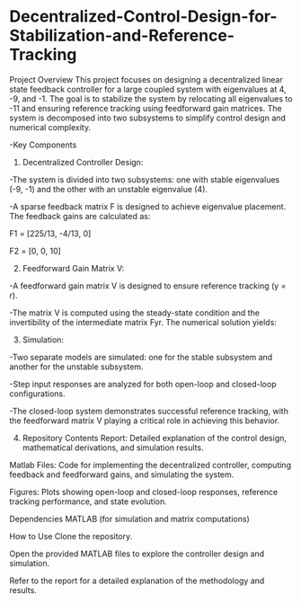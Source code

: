 # Decentralized-Control-Design-for-Stabilization-and-Reference-Tracking

Project Overview
This project focuses on designing a decentralized linear state feedback controller for a large coupled system with eigenvalues at 4, -9, and -1. The goal is to stabilize the system by relocating all eigenvalues to -11 and ensuring reference tracking using feedforward gain matrices. The system is decomposed into two subsystems to simplify control design and numerical complexity.

-Key Components
1. Decentralized Controller Design:

-The system is divided into two subsystems: one with stable eigenvalues (-9, -1) and the other with an unstable eigenvalue (4).

-A sparse feedback matrix F is designed to achieve eigenvalue placement. The feedback gains are calculated as:

F1 = [225/13, -4/13, 0]

F2 = [0, 0, 10]

2. Feedforward Gain Matrix V:

-A feedforward gain matrix V is designed to ensure reference tracking (y = r).

-The matrix V is computed using the steady-state condition and the invertibility of the intermediate matrix Fyr. The numerical solution yields:

3. Simulation:

-Two separate models are simulated: one for the stable subsystem and another for the unstable subsystem.

-Step input responses are analyzed for both open-loop and closed-loop configurations.

-The closed-loop system demonstrates successful reference tracking, with the feedforward matrix V playing a critical role in achieving this behavior.

4. Repository Contents
Report: Detailed explanation of the control design, mathematical derivations, and simulation results.

Matlab Files: Code for implementing the decentralized controller, computing feedback and feedforward gains, and simulating the system.

Figures: Plots showing open-loop and closed-loop responses, reference tracking performance, and state evolution.

Dependencies
MATLAB (for simulation and matrix computations)

How to Use
Clone the repository.

Open the provided MATLAB files to explore the controller design and simulation.

Refer to the report for a detailed explanation of the methodology and results.


